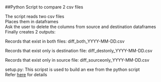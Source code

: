 ##Python Script to compare 2 csv files

The script reads two csv files  
Places them in dataframes  
Ask the user to delete the columns from source and destination dataframes  
Finally creates 2 outputs:   
<p>
Records that exist in both files:  diff_both_YYYY-MM-DD.csv 

Records that exist only is destination file: diff_destonly_YYYY-MM-DD.csv

Records that exist only in source file: diff_sourceonly_YYYY-MM-DD.csv
 
</p>
 
 setup.py: This scripst is used to build an exe from the python script  
 Refer [here](https://github.com/gmaroli/pythonexe) for details